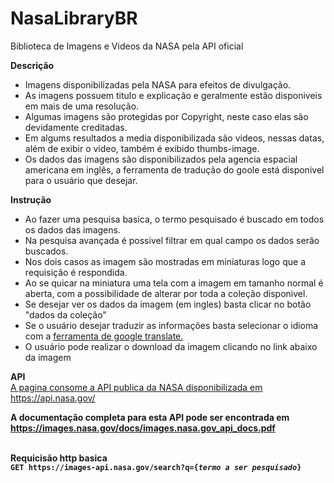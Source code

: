 # NasaLibraryBR
Biblioteca de Imagens e Videos da NASA pela API oficial

<strong>Descrição</strong>
<ul>
  <li>Imagens disponibilizadas pela NASA para efeitos de divulgação.</li>
  <li>As imagens possuem titulo e explicação e geralmente estão disponiveis em mais de uma resolução.</li>
  <li>Algumas imagens são protegidas por Copyright, neste caso elas são devidamente creditadas.</li>
  <li>Em algums resultados a media disponibilizada são videos, nessas datas, além de exibir o video, também é exibido thumbs-image.</li>
  <li>Os dados das imagens são disponibilizados pela agencia espacial americana em inglês, a ferramenta de tradução do goole está disponivel para o usuário que desejar.</li>
</ul>

<strong>Instrução</strong>
<ul>
  <li>Ao fazer uma pesquisa basica, o termo pesquisado é buscado em todos os dados das imagens.</li>
  <li>Na pesquisa avançada é possivel filtrar em qual campo os dados serão buscados.</li>
  <li>Nos dois casos as imagem são mostradas em miniaturas logo que a requisição é respondida.</li>
  <li>Ao se quicar na miniatura uma tela com a imagem em tamanho normal é aberta, com a possibilidade de alterar por toda a coleção disponivel.</li>
  <li>Se desejar ver os dados da imagem (em ingles) basta clicar no botão "dados da coleção"</li>
  <li>Se o usuário desejar traduzir as informações basta selecionar o idioma com a <a href="https://translate.google.com/" target="_blank">ferramenta de google translate.<a></li>
  <li>O usuário pode realizar o download da imagem clicando no link abaixo da imagem</li>
</ul>

<strong>API</strong></br>
<a href="https://api.nasa.gov/" target="_blank">A pagina consome a API publica da NASA disponibilizada em https://api.nasa.gov/</a><b/>
<p>A documentação completa para esta API pode ser encontrada em <a href="https://images.nasa.gov/docs/images.nasa.gov_api_docs.pdf" target="_blank">https://images.nasa.gov/docs/images.nasa.gov_api_docs.pdf</a></p></br>
<strong>Requicisão http basica</strong><br/>
<code>GET https://images-api.nasa.gov/search?q={<i>termo a ser pesquisado</i>}</code><br>
